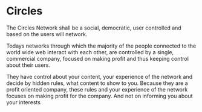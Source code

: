 # Circles
The Circles Network shall be a social, democratic, user controlled and based on the users will network.

Todays networks through which the majority of the people connected
to the world wide web interact with each other, are controlled by a single, commercial company,
focused on making profit and thus keeping control about their users. 

They have control about your content, your experience of the network 
and decide by hidden rules, what content to show to you.
Because they are a profit oriented company, these rules and your experience
of the network focuses on making profit for the company.
And not on informing you about your interests
